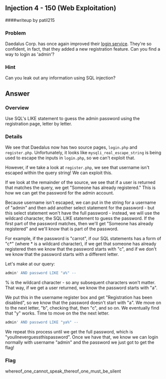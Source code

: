 ## Injection 4 - 150 (Web Exploitation)
####writeup by patil215

### Problem

Daedalus Corp. has once again improved their [login service](http://web2014.picoctf.com/injection4/). They're so confident, in fact, that they added a new registration feature. Can you find a way to login as 'admin'?

### Hint

Can you leak out any information using SQL injection?

## Answer

### Overview

Use SQL's LIKE statement to guess the admin password using the registration page, letter by letter.

### Details

We see that Daedalus now has two source pages, ```login.php``` and ```register.php```. Unfortunately, it looks like ```mysqli_real_escape_string``` is being used to escape the inputs in ```login.php```, so we can't exploit that.

However, if we take a look at ```register.php```, we see that username isn't escaped within the query string! We can exploit this.

If we look at the remainder of the source, we see that if a user is returned that matches the query, we get "Someone has already registered." This is how we can get the password for the admin account.

Because username isn't escaped, we can put in the string for a username of "admin" and then add another select statement for the password - but this select statement won't have the full password - instead, we will use the wildcard character, the SQL LIKE statement to guess the password. If the first part of the password matches, then we'll get "Someone has already registered" and we'll know that is part of the password.

For example, if the password is "carrot", if our SQL statements has a form of "c*" (where * is a wildcard character), if we get that someone has already registered then we know that the password starts with "c", and if we don't we know that the password starts with a different letter.

Let's make at our query:

```sql
admin' AND password LIKE "a%" --
```

% is the wildcard character - so any subsequent characters won't matter. That way, if we get a user returned, we know the password starts with "a".

We put this in the username register box and get "Registration has been disabled", so we know that the password doesn't start with "a". We move on to the next letter, "b", checking that, then "c", and so on. We eventually find that "y" works. Time to move on the the next letter.

```sql
admin' AND password LIKE "ya%" --
```

We repeat this process until we get the full password, which is "youllneverguessthispassword". Once we have that, we know we can login normally with username "admin" and the password we just got to get the flag!

### Flag
whereof_one_cannot_speak_thereof_one_must_be_silent
